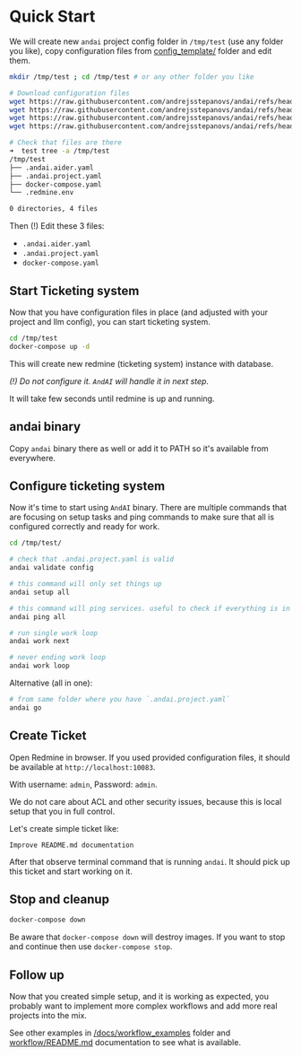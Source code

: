 # Quick Start

We will create new `andai` project config folder in `/tmp/test` (use any folder you like),
copy configuration files from [config_template/](../config_template/) folder and edit them.

```bash
mkdir /tmp/test ; cd /tmp/test # or any other folder you like

# Download configuration files
wget https://raw.githubusercontent.com/andrejsstepanovs/andai/refs/heads/main/docs/config_template/.andai.aider.yaml
wget https://raw.githubusercontent.com/andrejsstepanovs/andai/refs/heads/main/docs/config_template/.andai.project.yaml
wget https://raw.githubusercontent.com/andrejsstepanovs/andai/refs/heads/main/docs/config_template/docker-compose.yaml
wget https://raw.githubusercontent.com/andrejsstepanovs/andai/refs/heads/main/docs/config_template/.redmine.env

# Check that files are there
➜  test tree -a /tmp/test
/tmp/test
├── .andai.aider.yaml
├── .andai.project.yaml
├── docker-compose.yaml
└── .redmine.env

0 directories, 4 files
```

Then (!) Edit these 3 files:
- `.andai.aider.yaml`
- `.andai.project.yaml`
- `docker-compose.yaml`

## Start Ticketing system

Now that you have configuration files in place (and adjusted with your project and llm config), you can start ticketing system.

```bash
cd /tmp/test
docker-compose up -d
```

This will create new redmine (ticketing system) instance with database.

*(!) Do not configure it. `AndAI` will handle it in next step.*

It will take few seconds until redmine is up and running.

## andai binary
Copy `andai` binary there as well or add it to PATH so it's available from everywhere.

## Configure ticketing system
Now it's time to start using `AndAI` binary.
There are multiple commands that are focusing on setup tasks and ping commands to make sure that all is configured correctly and ready for work.

```bash
cd /tmp/test/

# check that .andai.project.yaml is valid
andai validate config

# this command will only set things up
andai setup all

# this command will ping services. useful to check if everything is in order.
andai ping all

# run single work loop
andai work next

# never ending work loop
andai work loop
```

Alternative (all in one):
```bash
# from same folder where you have `.andai.project.yaml`
andai go
```

## Create Ticket

Open Redmine in browser. If you used provided configuration files, it should be available at `http://localhost:10083`.

With username: `admin`, Password: `admin`.

We do not care about ACL and other security issues, because this is local setup that you in full control.

Let's create simple ticket like:
```
Improve README.md documentation
```

After that observe terminal command that is running `andai`. It should pick up this ticket and start working on it.

## Stop and cleanup
```bash
docker-compose down
```
Be aware that `docker-compose down` will destroy images. If you want to stop and continue then use `docker-compose stop`.

## Follow up

Now that you created simple setup, and it is working as expected, 
you probably want to implement more complex workflows and add more real projects into the mix.

See other examples in [/docs/workflow_examples](../workflow_examples/) folder and [workflow/README.md](workflow/README.md) documentation to see what is available.
